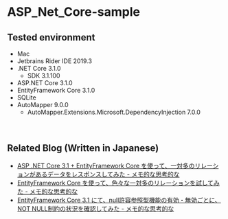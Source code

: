 ASP_Net_Core-sample
===

## Tested environment

- Mac
- Jetbrains Rider IDE 2019.3
- .NET Core 3.1.0
  - SDK 3.1.100
- ASP.NET Core 3.1.0
- EntityFramework Core 3.1.0
- SQLite
- AutoMapper 9.0.0
  - AutoMapper.Extensions.Microsoft.DependencyInjection 7.0.0

　  

## Related Blog (Written in Japanese)

- [ASP .NET Core 3.1 + EntityFramework Core を使って、一対多のリレーションがあるデータをレスポンスしてみた - メモ的な思考的な](https://thinkami.hatenablog.com/entry/2019/12/17/224720)
- [EntityFramework Core を使って、色々な一対多のリレーションを試してみた - メモ的な思考的な](https://thinkami.hatenablog.com/entry/2019/12/18/230557)
- [EntityFramework Core 3.1 にて、null許容参照型機能の有効・無効ごとに、NOT NULL制約の状況を確認してみた - メモ的な思考的な](https://thinkami.hatenablog.com/entry/2019/12/19/232957)